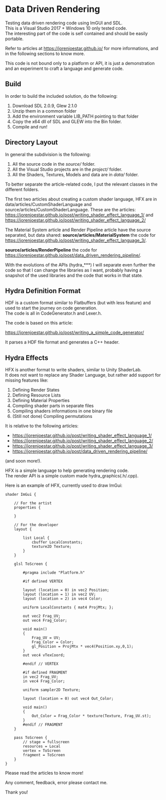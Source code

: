 # Data Driven Rendering

Testing data driven rendering code using ImGUI and SDL.<br>
This is a Visual Studio 2017 + Windows 10 only tested code.<br>
The interesting part of the code is self contained and should be easily portable.<br>

Refer to articles at https://jorenjoestar.github.io/ for more informations, and in the following sections to know more.

This code is not bound only to a platform or API, it is just a demonstration and an experiment to craft a language and generate code.

## Build
In order to build the included solution, do the following:

1. Download SDL 2.0.9, Glew 2.1.0
2. Unzip them in a common folder
3. Add the environment variable LIB_PATH pointing to that folder
4. Copy the x64 dll of SDL and GLEW into the Bin folder.
5. Compile and run!

## Directory Layout

In general the subdivision is the following:

1. All the source code in the *source/* folder.
2. All the Visual Studio projects are in the *project/* folder.
3. All the Shaders, Textures, Models and data are in *data/* folder.

To better separate the article-related code, I put the relevant classes in the different folders.<br>

The first two articles about creating a custom shader language, HFX are in data/articles/CustomShaderLanguage and source/articles/CustomShaderLanguage.
These are the articles:
https://jorenjoestar.github.io/post/writing_shader_effect_language_1/ and https://jorenjoestar.github.io/post/writing_shader_effect_language_2/

The Material System article and Render Pipeline article have the source separated, but data shared:
**source/articles/MaterialSystem** the code for https://jorenjoestar.github.io/post/writing_shader_effect_language_3/.

**source/articles/RenderPipeline** the code for https://jorenjoestar.github.io/post/data_driven_rendering_pipeline/.

With the evolutions of the APIs (hydra_***) I will separate even further the code so that I can change the libraries as I want, probably having a snapshot of the used libraries and the code that works in that state.


## Hydra Definition Format

HDF is a custom format similar to Flatbuffers (but with less feature) and used to start the journey on code generation.<br>
The code is all in CodeGenerator.h and Lexer.h.

The code is based on this article:

https://jorenjoestar.github.io/post/writing_a_simple_code_generator/

It parses a HDF file format and generates a C++ header.

## Hydra Effects

HFX is another format to write shaders, similar to Unity ShaderLab.<br>
It does not want to replace any Shader Language, but rather add support for missing features like:

1. Defining Render States
2. Defining Resource Lists
3. Defining Material Properties
4. Compiling shader parts in separate files
5. Compiling shaders informations in one binary file
6. (Still not done) Compiling permutations


It is relative to the following articles:

* https://jorenjoestar.github.io/post/writing_shader_effect_language_1/
* https://jorenjoestar.github.io/post/writing_shader_effect_language_2/
* https://jorenjoestar.github.io/post/writing_shader_effect_language_3/
* https://jorenjoestar.github.io/post/data_driven_rendering_pipeline/

(and soon more!).

HFX is a simple language to help generating rendering code.<br>
The render API is a simple custom made hydra_graphics(.h/.cpp).

Here is an example of HFX, currently used to draw ImGui:

```
shader ImGui {

    // For the artist
    properties {

    }

    // For the developer
    layout {
        
        list Local {
            cbuffer LocalConstants;
            texture2D Texture;
        }
    }
    
    glsl ToScreen {
        
        #pragma include "Platform.h"

        #if defined VERTEX

        layout (location = 0) in vec2 Position;
        layout (location = 1) in vec2 UV;
        layout (location = 2) in vec4 Color;

        uniform LocalConstants { mat4 ProjMtx; };

        out vec2 Frag_UV;
        out vec4 Frag_Color;

        void main()
        {
            Frag_UV = UV;
            Frag_Color = Color;
            gl_Position = ProjMtx * vec4(Position.xy,0,1);
        }
        out vec4 vTexCoord;

        #endif // VERTEX

        #if defined FRAGMENT
        in vec2 Frag_UV;
        in vec4 Frag_Color;
        
        uniform sampler2D Texture;
        
        layout (location = 0) out vec4 Out_Color;
        
        void main()
        {
            Out_Color = Frag_Color * texture(Texture, Frag_UV.st);
        }
        #endif // FRAGMENT
    }

    pass ToScreen {
        // stage = fullscreen
        resources = Local
        vertex = ToScreen
        fragment = ToScreen
    }
}
```

Please read the articles to know more!

Any comment, feedback, error please contact me.

Thank you!
